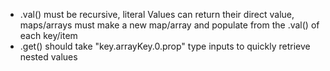- .val() must be recursive, literal Values can return their direct value, maps/arrays must make a new map/array and populate from the .val() of each key/item
- .get() should take "key.arrayKey.0.prop" type inputs to quickly retrieve nested values
